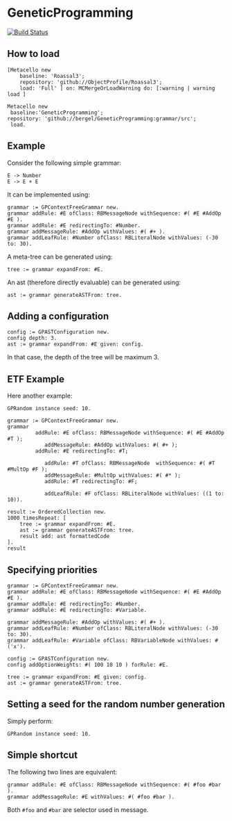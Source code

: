 # GeneticProgramming

[![Build Status](https://travis-ci.com/bergel/GeneticProgramming.svg?branch=grammar)](https://travis-ci.com/bergel/GeneticProgramming)

## How to load



```Smalltalk
[Metacello new
    baseline: 'Roassal3';
    repository: 'github://ObjectProfile/Roassal3';
    load: 'Full' ] on: MCMergeOrLoadWarning do: [:warning | warning load ]

Metacello new
 baseline:'GeneticProgramming';
repository: 'github://bergel/GeneticProgramming:grammar/src';
 load.
```

## Example 

Consider the following simple grammar:
```
E -> Number
E -> E + E
```

It can be implemented using:

```Smalltalk
grammar := GPContextFreeGrammar new.
grammar addRule: #E ofClass: RBMessageNode withSequence: #( #E #AddOp #E ).
grammar addRule: #E redirectingTo: #Number.
grammar addMessageRule: #AddOp withValues: #( #+ ).
grammar addLeafRule: #Number ofClass: RBLiteralNode withValues: (-30 to: 30).
```

A meta-tree can be generated using:
```Smalltalk
tree := grammar expandFrom: #E.
```

An ast (therefore directly evaluable) can be generated using:
```Smalltalk
ast := grammar generateASTFrom: tree.
```

## Adding a configuration

```Smalltalk
config := GPASTConfiguration new.
config depth: 3.
ast := grammar expandFrom: #E given: config.
```

In that case, the depth of the tree will be maximum 3.

## ETF Example

Here another example:
```Smalltalk
GPRandom instance seed: 10.

grammar := GPContextFreeGrammar new.
grammar 
         addRule: #E ofClass: RBMessageNode withSequence: #( #E #AddOp #T );
			addMessageRule: #AddOp withValues: #( #+ );
         addRule: #E redirectingTo: #T;

			addRule: #T ofClass: RBMessageNode  withSequence: #( #T #MultOp #F );
			addMessageRule: #MultOp withValues: #( #* );
			addRule: #T redirectingTo: #F;

			addLeafRule: #F ofClass: RBLiteralNode withValues: ((1 to: 10)).

result := OrderedCollection new.
1000 timesRepeat: [
	tree := grammar expandFrom: #E.
	ast := grammar generateASTFrom: tree.
	result add: ast formattedCode
].
result
```

## Specifying priorities

```Smalltalk
grammar := GPContextFreeGrammar new.
grammar addRule: #E ofClass: RBMessageNode withSequence: #( #E #AddOp #E ).
grammar addRule: #E redirectingTo: #Number.
grammar addRule: #E redirectingTo: #Variable.

grammar addMessageRule: #AddOp withValues: #( #+ ).
grammar addLeafRule: #Number ofClass: RBLiteralNode withValues: (-30 to: 30).
grammar addLeafRule: #Variable ofClass: RBVariableNode withValues: #('x').

config := GPASTConfiguration new.
config addOptionWeights: #( 100 10 10 ) forRule: #E.

tree := grammar expandFrom: #E given: config.
ast := grammar generateASTFrom: tree.
```

## Setting a seed for the random number generation

Simply perform:

```Smalltalk
GPRandom instance seed: 10.
```

## Simple shortcut

The following two lines are equivalent:

```Smalltalk
grammar addRule: #E ofClass: RBMessageNode withSequence: #( #foo #bar ).
grammar addMessageRule: #E withValues: #( #foo #bar ).
```

Both `#foo` and `#bar` are selector used in message.
